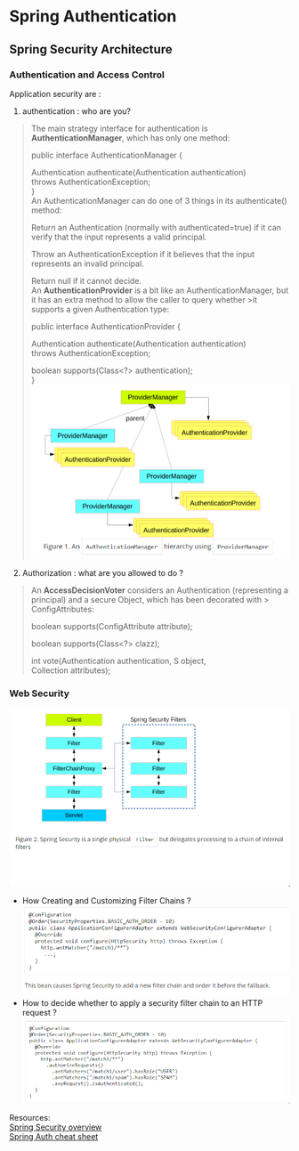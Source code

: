 # Spring Authentication
## Spring Security Architecture 
### Authentication and Access Control
Application security are :   
1. authentication : who are you?  
>The main strategy interface for authentication is **AuthenticationManager**, which has only one method:  
>
>public interface AuthenticationManager {  
>
> Authentication authenticate(Authentication authentication)  
>    throws AuthenticationException;  
>}  
>An AuthenticationManager can do one of 3 things in its authenticate() method:  
>
>Return an Authentication (normally with authenticated=true) if it can verify that the input represents a valid principal.  
>
>Throw an AuthenticationException if it believes that the input represents an invalid principal.  
>
>Return null if it cannot decide.  
>An **AuthenticationProvider** is a bit like an AuthenticationManager, but it has an extra method to allow the caller to query whether >it supports a given Authentication type:  
>
>public interface AuthenticationProvider {  
>
>	Authentication authenticate(Authentication authentication)  
>			throws AuthenticationException;  
> 
>	boolean supports(Class<?> authentication);  
>}   
>![Auth](./Authentication/manager.PNG)  

2. Authorization : what are you allowed to do ?  
>An **AccessDecisionVoter** considers an Authentication (representing a principal) and a secure Object, which has been decorated with > ConfigAttributes:  
>
>boolean supports(ConfigAttribute attribute);  
>
>boolean supports(Class<?> clazz);  
>
>int vote(Authentication authentication, S object,  
>        Collection<ConfigAttribute> attributes);  

### Web Security
![security](./Authentication/security.PNG)  
* How Creating and Customizing Filter Chains ?  
![filter](./Authentication/filter.PNG)  
* How to decide whether to apply a security filter chain to an HTTP request ?  
![filter](./Authentication/filter2.PNG)  


Resources:  
[Spring Security overview](https://spring.io/guides/topicals/spring-security-architecture/)  
[Spring Auth cheat sheet](https://github.com/codefellows/seattle-java-401d2/blob/master/SpringAuthCheatSheet.md)




